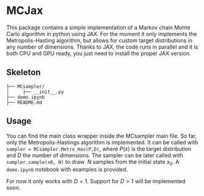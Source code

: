 # MCJax

This package contains a simple implementation of a Markov chain Monte Carlo algorithm in python using JAX. For the moment it only implements the Metropolis-Hasting algorithm, but allows for custom target distributions in any number of dimensions. Thanks to JAX, the code runs in parallel and it is both CPU and GPU ready, you just need to install the proper JAX version.


## Skeleton
```
├── MCsampler/
│     ├── __init__.py
├── demo.ipynb
├── README.md
```

## Usage

You can find the main class wrapper inside the MCsampler main file. So far, only the Metropolis-Hastings algorithm is implemented. It can be called with `sampler = MCsampler.Metro_Has(P,D)`, where $P(x)$ is the target distribution and $D$ the number of dimensions. The sampler can be later called with `sampler.sample(x0, N)` to draw $~N$ samples from the initial state $x_0$. A `demo.ipynb` notebook with examples is provided.

For now it only works with $D=1$. Support for $D>1$ will be implemented soon.
